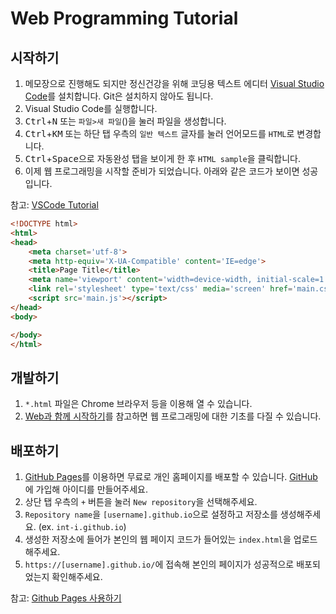 # Web Programming Tutorial

## 시작하기

1. 메모장으로 진행해도 되지만 정신건강을 위해 코딩용 텍스트 에디터 [Visual Studio Code](https://code.visualstudio.com/)를 설치합니다. Git은 설치하지 않아도 됩니다.
2. Visual Studio Code를 실행합니다.
3. <kbd>Ctrl</kbd>+<kbd>N</kbd> 또는 `파일>새 파일`()을 눌러 파일을 생성합니다.
4. <kbd>Ctrl</kbd>+<kbd>K</kbd><kbd>M</kbd> 또는 하단 탭 우측의 `일반 텍스트` 글자를 눌러 언어모드를 `HTML`로 변경합니다.
5. <kbd>Ctrl</kbd>+<kbd>Space</kbd>으로 자동완성 탭을 보이게 한 후 `HTML sample`을 클릭합니다.
6. 이제 웹 프로그래밍을 시작할 준비가 되었습니다. 아래와 같은 코드가 보이면 성공입니다.

참고: [VSCode Tutorial](https://demun.github.io/vscode-tutorial/)

```html
<!DOCTYPE html>
<html>
<head>
    <meta charset='utf-8'>
    <meta http-equiv='X-UA-Compatible' content='IE=edge'>
    <title>Page Title</title>
    <meta name='viewport' content='width=device-width, initial-scale=1'>
    <link rel='stylesheet' type='text/css' media='screen' href='main.css'>
    <script src='main.js'></script>
</head>
<body>

</body>
</html>
```

## 개발하기

1. `*.html` 파일은 Chrome 브라우저 등을 이용해 열 수 있습니다.
2. [Web과 함께 시작하기](https://developer.mozilla.org/ko/docs/Learn/Getting_started_with_the_web)를 참고하면 웹 프로그래밍에 대한 기초를 다질 수 있습니다.

## 배포하기

1. [GitHub Pages](https://pages.github.com/)를 이용하면 무료로 개인 홈페이지를 배포할 수 있습니다. [GitHub](https://github.com/)에 가입해 아이디를 만들어주세요.
2. 상단 탭 우측의 `+` 버튼을 눌러 `New repository`을 선택해주세요.
3. `Repository name`을 `[username].github.io`으로 설정하고 저장소를 생성해주세요. (ex. `int-i.github.io`)
4. 생성한 저장소에 들어가 본인의 웹 페이지 코드가 들어있는 `index.html`을 업로드해주세요.
5. `https://[username].github.io/`에 접속해 본인의 페이지가 성공적으로 배포되었는지 확인해주세요.

참고: [Github Pages 사용하기](https://mygumi.tistory.com/285)
